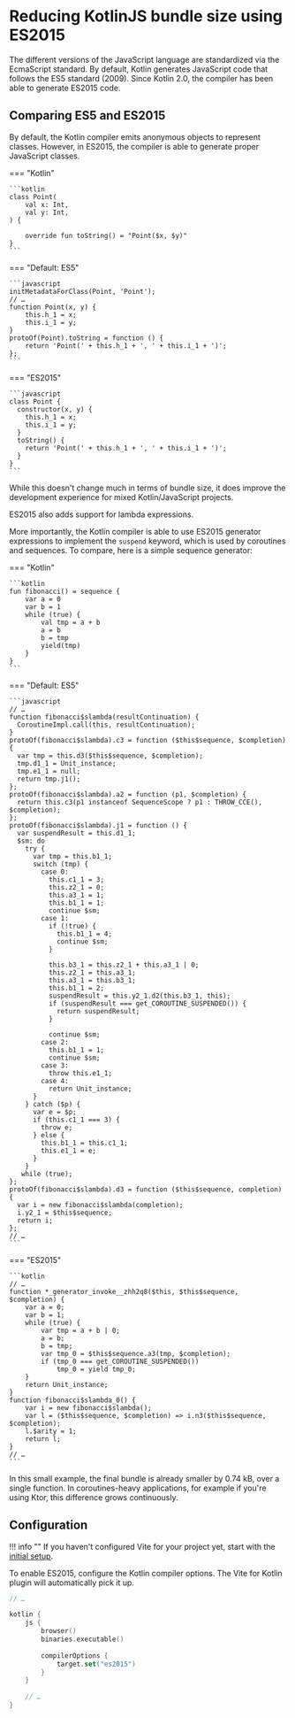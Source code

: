 # Reducing KotlinJS bundle size using ES2015

The different versions of the JavaScript language are standardized via the EcmaScript standard. By default, Kotlin generates JavaScript code that follows the ES5 standard (2009). Since Kotlin 2.0, the compiler has been able to generate ES2015 code.

## Comparing ES5 and ES2015

By default, the Kotlin compiler emits anonymous objects to represent classes. However, in ES2015, the compiler is able to generate proper JavaScript classes.

=== "Kotlin"

	```kotlin
	class Point(
		val x: Int,
		val y: Int,
	) {
	
		override fun toString() = "Point($x, $y)"
	}
	```

=== "Default: ES5"

	```javascript
	initMetadataForClass(Point, 'Point');
	// …
	function Point(x, y) {
		this.h_1 = x;
		this.i_1 = y;
	}
	protoOf(Point).toString = function () {
		return 'Point(' + this.h_1 + ', ' + this.i_1 + ')';
	};
	```

=== "ES2015"

	```javascript
	class Point {
	  constructor(x, y) {
	    this.h_1 = x;
	    this.i_1 = y;
	  }
	  toString() {
	    return 'Point(' + this.h_1 + ', ' + this.i_1 + ')';
	  }
	}
	```

While this doesn't change much in terms of bundle size, it does improve the development experience for mixed Kotlin/JavaScript projects.

ES2015 also adds support for lambda expressions.

More importantly, the Kotlin compiler is able to use ES2015 generator expressions to implement the `suspend` keyword, which is used by coroutines and sequences. To compare, here is a simple sequence generator:

=== "Kotlin"

	```kotlin
	fun fibonacci() = sequence {
		var a = 0
		var b = 1
		while (true) {
			val tmp = a + b
			a = b
			b = tmp
			yield(tmp)
		}
	}
	```

=== "Default: ES5"

	```javascript
	// …
	function fibonacci$slambda(resultContinuation) {
	  CoroutineImpl.call(this, resultContinuation);
	}
	protoOf(fibonacci$slambda).c3 = function ($this$sequence, $completion) {
	  var tmp = this.d3($this$sequence, $completion);
	  tmp.d1_1 = Unit_instance;
	  tmp.e1_1 = null;
	  return tmp.j1();
	};
	protoOf(fibonacci$slambda).a2 = function (p1, $completion) {
	  return this.c3(p1 instanceof SequenceScope ? p1 : THROW_CCE(), $completion);
	};
	protoOf(fibonacci$slambda).j1 = function () {
	  var suspendResult = this.d1_1;
	  $sm: do
	    try {
	      var tmp = this.b1_1;
	      switch (tmp) {
	        case 0:
	          this.c1_1 = 3;
	          this.z2_1 = 0;
	          this.a3_1 = 1;
	          this.b1_1 = 1;
	          continue $sm;
	        case 1:
	          if (!true) {
	            this.b1_1 = 4;
	            continue $sm;
	          }
	
	          this.b3_1 = this.z2_1 + this.a3_1 | 0;
	          this.z2_1 = this.a3_1;
	          this.a3_1 = this.b3_1;
	          this.b1_1 = 2;
	          suspendResult = this.y2_1.d2(this.b3_1, this);
	          if (suspendResult === get_COROUTINE_SUSPENDED()) {
	            return suspendResult;
	          }
	
	          continue $sm;
	        case 2:
	          this.b1_1 = 1;
	          continue $sm;
	        case 3:
	          throw this.e1_1;
	        case 4:
	          return Unit_instance;
	      }
	    } catch ($p) {
	      var e = $p;
	      if (this.c1_1 === 3) {
	        throw e;
	      } else {
	        this.b1_1 = this.c1_1;
	        this.e1_1 = e;
	      }
	    }
	   while (true);
	};
	protoOf(fibonacci$slambda).d3 = function ($this$sequence, completion) {
	  var i = new fibonacci$slambda(completion);
	  i.y2_1 = $this$sequence;
	  return i;
	};
	// …
	```

=== "ES2015"

	```kotlin
	// …
	function *_generator_invoke__zhh2q8($this, $this$sequence, $completion) {
		var a = 0;
		var b = 1;
		while (true) {
			var tmp = a + b | 0;
			a = b;
			b = tmp;
			var tmp_0 = $this$sequence.a3(tmp, $completion);
			if (tmp_0 === get_COROUTINE_SUSPENDED())
				tmp_0 = yield tmp_0;
		}
		return Unit_instance;
	}
	function fibonacci$slambda_0() {
		var i = new fibonacci$slambda();
		var l = ($this$sequence, $completion) => i.n3($this$sequence, $completion);
		l.$arity = 1;
		return l;
	}
	// …
	```

In this small example, the final bundle is already smaller by 0.74 kB, over a single function.
In coroutines-heavy applications, for example if you're using Ktor, this difference grows continuously.

## Configuration

!!! info ""
	If you haven't configured Vite for your project yet, start with the [initial setup](index.md).

To enable ES2015, configure the Kotlin compiler options. The Vite for Kotlin plugin will automatically pick it up.

```kotlin title="build.gradle.kts" hl_lines="8-10"
// …

kotlin {
	js {
		browser()
		binaries.executable()
		
		compilerOptions {
			target.set("es2015")
		}
	}
	
	// …
}
```
